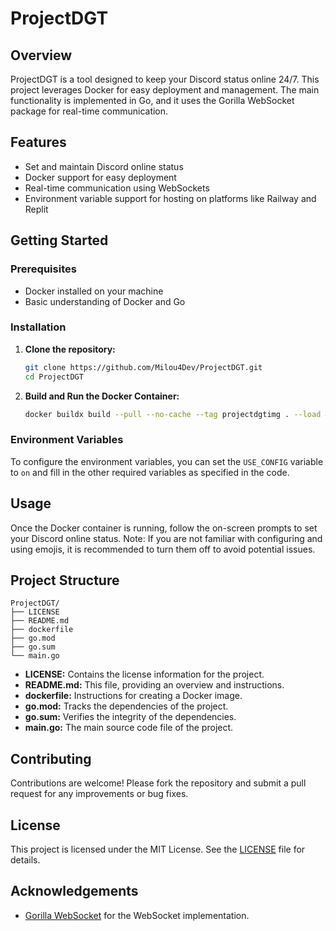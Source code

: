 # ProjectDGT

## Overview

ProjectDGT is a tool designed to keep your Discord status online 24/7. This project leverages Docker for easy deployment
and management. The main functionality is implemented in Go, and it uses the Gorilla WebSocket package for real-time
communication.

## Features

- Set and maintain Discord online status
- Docker support for easy deployment
- Real-time communication using WebSockets
- Environment variable support for hosting on platforms like Railway and Replit

## Getting Started

### Prerequisites

- Docker installed on your machine
- Basic understanding of Docker and Go

### Installation

1. **Clone the repository:**
   ```sh
   git clone https://github.com/Milou4Dev/ProjectDGT.git
   cd ProjectDGT
   ```

2. **Build and Run the Docker Container:**
   ```sh
   docker buildx build --pull --no-cache --tag projectdgtimg . --load && docker run --rm -it --init projectdgtimg
   ```

### Environment Variables

To configure the environment variables, you can set the `USE_CONFIG` variable to `on` and fill in the other required
variables as specified in the code.

## Usage

Once the Docker container is running, follow the on-screen prompts to set your Discord online status. Note: If you are
not familiar with configuring and using emojis, it is recommended to turn them off to avoid potential issues.

## Project Structure

```
ProjectDGT/
├── LICENSE
├── README.md
├── dockerfile
├── go.mod
├── go.sum
└── main.go
```

- **LICENSE:** Contains the license information for the project.
- **README.md:** This file, providing an overview and instructions.
- **dockerfile:** Instructions for creating a Docker image.
- **go.mod:** Tracks the dependencies of the project.
- **go.sum:** Verifies the integrity of the dependencies.
- **main.go:** The main source code file of the project.

## Contributing

Contributions are welcome! Please fork the repository and submit a pull request for any improvements or bug fixes.

## License

This project is licensed under the MIT License. See the [LICENSE](LICENSE) file for details.

## Acknowledgements

- [Gorilla WebSocket](https://github.com/gorilla/websocket) for the WebSocket implementation.